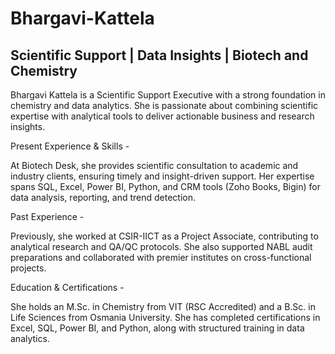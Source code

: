 # Bhargavi-Kattela
## Scientific Support | Data Insights | Biotech and Chemistry

Bhargavi Kattela is a Scientific Support Executive with a strong foundation in chemistry and data analytics.
She is passionate about combining scientific expertise with analytical tools to deliver actionable business and research insights.

Present Experience & Skills - 

At Biotech Desk, she provides scientific consultation to academic and industry clients, ensuring timely and insight-driven support.
Her expertise spans SQL, Excel, Power BI, Python, and CRM tools (Zoho Books, Bigin) for data analysis, reporting, and trend detection.

Past Experience - 

Previously, she worked at CSIR-IICT as a Project Associate, contributing to analytical research and QA/QC protocols.
She also supported NABL audit preparations and collaborated with premier institutes on cross-functional projects.

Education & Certifications - 

She holds an M.Sc. in Chemistry from VIT (RSC Accredited) and a B.Sc. in Life Sciences from Osmania University.
She has completed certifications in Excel, SQL, Power BI, and Python, along with structured training in data analytics.
